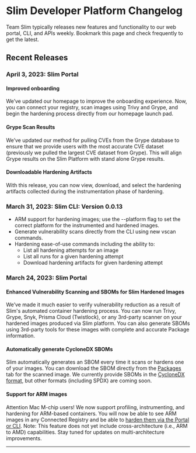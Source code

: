 # Slim Developer Platform Changelog

Team Slim typically releases new features and functionality to our web portal, CLI, and APIs weekly. Bookmark this page and check frequently to get the latest. 

## Recent Releases

### April 3, 2023: Slim Portal

#### **Improved onboarding**
We’ve updated our homepage to improve the onboarding experience. Now, you can connect your registry, scan images using Trivy and Grype, and begin the hardening process directly from our homepage launch pad. 

#### **Grype Scan Results** 
We’ve updated our method for pulling CVEs from the Grype database to ensure that we provide users with the most accurate CVE dataset (previously we pulled the largest CVE dataset from Grype). This will align Grype results on the Slim Platform with stand alone Grype results. 

#### **Downloadable Hardening Artifacts** 
With this release, you can now view, download, and select the hardening artifacts collected during the instrumentation phase of hardening. 

### March 31, 2023: Slim CLI: Version 0.0.13 
* ARM support for hardening images; use the --platform flag to set the correct platform for the instrumented and hardened images. 
* Generate vulnerability scans directly from the CLI using new vscan commands. 
* Hardening ease-of-use commands including the ability to:
  * List all hardening attempts for an image
  * List all runs for a given hardening attempt
  * Download hardening artifacts for given hardening attempt

### March 24, 2023: Slim Portal

#### **Enhanced Vulnerability Scanning and SBOMs for Slim Hardened Images**

We’ve made it much easier to verify vulnerability reduction as a result of Slim's automated container hardening process. You can now run Trivy, Grype, Snyk, Prisma Cloud (Twistlock), or any 3rd-party scanner on your hardened images produced via Slim platform. You can also generate SBOMs using 3rd-party tools for these images with complete and accurate Package information. 

#### **Automatically generate CycloneDX SBOMs**

Slim automatically generates an SBOM every time it scans or hardens one of your images. You can download the SBOM directly from the [Packages](/docs/container-profile#packages) tab for the scanned image. We currently provide SBOMs in the [CycloneDX format](https://owasp.org/www-project-cyclonedx/), but other formats (including SPDX) are coming soon.

#### **Support for ARM images**

Attention Mac M-chip users! We now support profiling, instrumenting, and hardening for ARM-based containers. You will now be able to see ARM images in any Connected Registry and be able to [harden them via the Portal or CLI](/docs/automated-container-hardening). Note: This feature does not yet include cross-architecture (i.e., ARM to AMD) capabilities. Stay tuned for updates on multi-architecture improvements.

***
